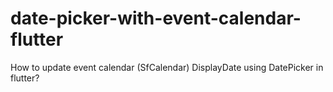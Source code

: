 # date-picker-with-event-calendar-flutter
How to update event calendar (SfCalendar) DisplayDate using DatePicker in flutter?
